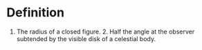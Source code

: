 # Definition

1.  The radius of a closed figure. 2. Half the angle at the observer
    subtended by the visible disk of a celestial body.
